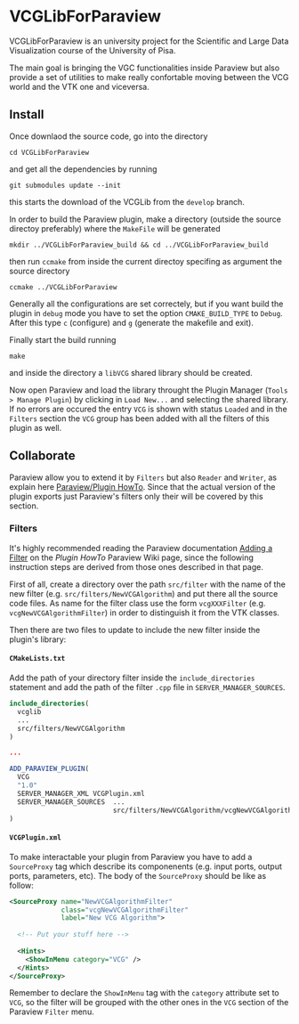 # VCGLibForParaview
VCGLibForParaview is an university project for the Scientific and Large Data
Visualization course of the University of Pisa.

The main goal is bringing the VGC functionalities inside Paraview but also
provide a set of utilities to make really confortable moving between the VCG 
world and the VTK one and viceversa.

## Install
Once downlaod the source code, go into the directory

```
cd VCGLibForParaview
```

and get all the dependencies by running

```
git submodules update --init
```

this starts the download of the VCGLib from the `develop` branch.

In order to build the Paraview plugin, make a directory (outside the  source 
directoy preferably) where the `MakeFile` will be generated

```
mkdir ../VCGLibForParaview_build && cd ../VCGLibForParaview_build
```

then run `ccmake` from inside the current directoy specifing as argument the 
source directory

```
ccmake ../VCGLibForParaview
```

Generally all the configurations are set correctely, but if you want build the
plugin in `debug` mode you have to set the option `CMAKE_BUILD_TYPE` to
`Debug`. After this type `c` (configure) and `g` (generate the makefile and
exit).

Finally start the build running

```
make
``` 

and inside the directory a `libVCG` shared library should be created.

Now open Paraview and load the library throught the Plugin Manager
(`Tools > Manage Plugin`) by clicking in `Load New...` and selecting the
shared library. If no errors are occured the entry `VCG` is shown with status 
`Loaded` and in the `Filters` section the `VCG` group has been added with
all the filters of this plugin as well.

## Collaborate
Paraview allow you to extend it by `Filters` but also `Reader` and `Writer`, 
as explain here [Paraview/Plugin HowTo](https://www.paraview.org/Wiki/ParaView/Plugin_HowTo).
Since that the actual version of the plugin exports just Paraview's filters
only their will be covered by this section.

### Filters
It's highly recommended reading the Paraview documentation [Adding a Filter](https://www.paraview.org/Wiki/ParaView/Plugin_HowTo#Adding_a_Filter) on the *Plugin HowTo* Paraview Wiki page,
since the following instruction steps are derived from those ones
described in that page.

First of all, create a directory over the path `src/filter` with the name of
the new filter (e.g. `src/filters/NewVCGAlgorithm`) and put there all the
source code files. As name for the filter class use the form `vcgXXXFilter`
(e.g. `vcgNewVCGAlgorithmFilter`) in order to distinguish it from the VTK
classes.

Then there are two files to update to include the new filter inside the plugin's
library:

#### `CMakeLists.txt`
Add the path of your directory filter inside the `include_directories` statement
and add the path of the filter `.cpp` file in `SERVER_MANAGER_SOURCES`.

```CMake
include_directories(
  vcglib
  ...
  src/filters/NewVCGAlgorithm
)

...

ADD_PARAVIEW_PLUGIN(
  VCG
  "1.0"
  SERVER_MANAGER_XML VCGPlugin.xml
  SERVER_MANAGER_SOURCES  ...
                          src/filters/NewVCGAlgorithm/vcgNewVCGAlgorithmFiler.cpp
)
```

#### `VCGPlugin.xml`
To make interactable your plugin from Paraview you have to add a `SourceProxy`
tag which describe its componenents (e.g. input ports, output ports, parameters,
etc). The body of the `SourceProxy` should be like as follow:

```XML
<SourceProxy name="NewVCGAlgorithmFilter"
             class="vcgNewVCGAlgorithmFilter"
             label="New VCG Algorithm">
  
  <!-- Put your stuff here -->
  
  <Hints> 
    <ShowInMenu category="VCG" />
  </Hints>
</SourceProxy>
```
Remember to declare the `ShowInMenu` tag with the `category` attribute set 
to `VCG`, so the filter will be grouped with the other ones in the `VCG`
section of the Paraview `Filter` menu.
